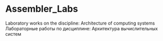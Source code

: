 # Assembler_Labs
Laboratory works on the discipline: Architecture of computing systems
Лабораторные работы по дисциплине: Архитектура вычислительных систем
